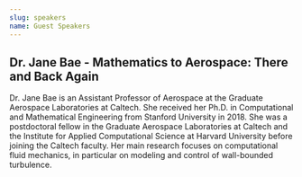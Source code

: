 ```yaml
---
slug: speakers
name: Guest Speakers
---
```


## Dr. Jane Bae - Mathematics to Aerospace: There and Back Again

Dr. Jane Bae is an Assistant Professor of Aerospace at the Graduate Aerospace Laboratories at Caltech. She received her Ph.D. in Computational and Mathematical Engineering from Stanford University in 2018.  She was a postdoctoral fellow in the Graduate Aerospace Laboratories at Caltech and the Institute for Applied Computational Science at Harvard University before joining the Caltech faculty. Her main research focuses on computational fluid mechanics, in particular on modeling and control of wall-bounded turbulence.
